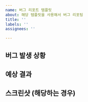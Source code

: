 ```yaml
---
name: 버그 리포트 템플릿
about: 해당 템플릿을 사용해서 버그 리포팅
title: ''
labels: ''
assignees: ''

---
```


## 버그 발생 상황
<!-- 서술어로 작성해주시면 좋습니다! -->

## 예상 결과

## 스크린샷 (해당하는 경우)
<!-- 재현이 불가능한 경우엔 작성하지 않아도 됩니다! -->
